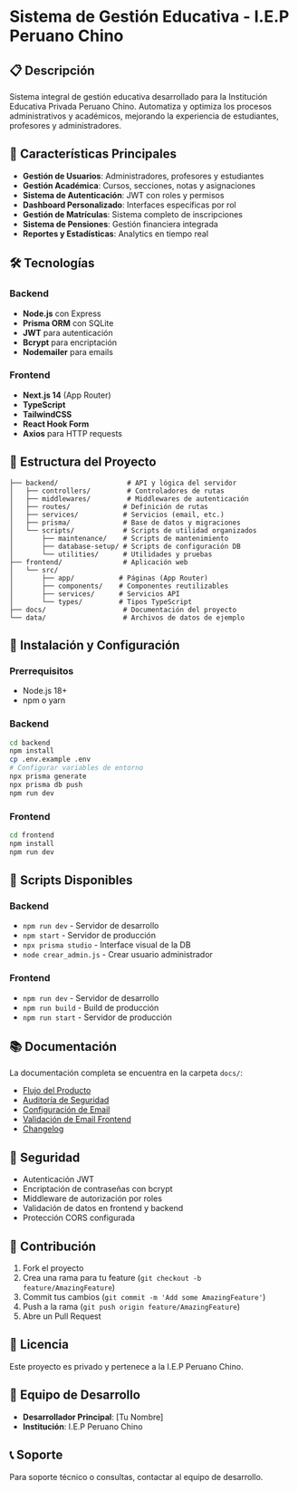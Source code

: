 # Sistema de Gestión Educativa - I.E.P Peruano Chino

## 📋 Descripción

Sistema integral de gestión educativa desarrollado para la Institución Educativa Privada Peruano Chino. Automatiza y optimiza los procesos administrativos y académicos, mejorando la experiencia de estudiantes, profesores y administradores.

## 🚀 Características Principales

- **Gestión de Usuarios**: Administradores, profesores y estudiantes
- **Gestión Académica**: Cursos, secciones, notas y asignaciones
- **Sistema de Autenticación**: JWT con roles y permisos
- **Dashboard Personalizado**: Interfaces específicas por rol
- **Gestión de Matrículas**: Sistema completo de inscripciones
- **Sistema de Pensiones**: Gestión financiera integrada
- **Reportes y Estadísticas**: Analytics en tiempo real

## 🛠️ Tecnologías

### Backend
- **Node.js** con Express
- **Prisma ORM** con SQLite
- **JWT** para autenticación
- **Bcrypt** para encriptación
- **Nodemailer** para emails

### Frontend
- **Next.js 14** (App Router)
- **TypeScript**
- **TailwindCSS**
- **React Hook Form**
- **Axios** para HTTP requests

## 📁 Estructura del Proyecto

```
├── backend/                 # API y lógica del servidor
│   ├── controllers/         # Controladores de rutas
│   ├── middlewares/         # Middlewares de autenticación
│   ├── routes/             # Definición de rutas
│   ├── services/           # Servicios (email, etc.)
│   ├── prisma/             # Base de datos y migraciones
│   └── scripts/            # Scripts de utilidad organizados
│       ├── maintenance/    # Scripts de mantenimiento
│       ├── database-setup/ # Scripts de configuración DB
│       └── utilities/      # Utilidades y pruebas
├── frontend/               # Aplicación web
│   └── src/
│       ├── app/           # Páginas (App Router)
│       ├── components/    # Componentes reutilizables
│       ├── services/      # Servicios API
│       └── types/         # Tipos TypeScript
├── docs/                   # Documentación del proyecto
└── data/                   # Archivos de datos de ejemplo
```

## 🚀 Instalación y Configuración

### Prerrequisitos
- Node.js 18+
- npm o yarn

### Backend
```bash
cd backend
npm install
cp .env.example .env
# Configurar variables de entorno
npx prisma generate
npx prisma db push
npm run dev
```

### Frontend
```bash
cd frontend
npm install
npm run dev
```

## 🔧 Scripts Disponibles

### Backend
- `npm run dev` - Servidor de desarrollo
- `npm start` - Servidor de producción
- `npx prisma studio` - Interface visual de la DB
- `node crear_admin.js` - Crear usuario administrador

### Frontend
- `npm run dev` - Servidor de desarrollo
- `npm run build` - Build de producción
- `npm run start` - Servidor de producción

## 📚 Documentación

La documentación completa se encuentra en la carpeta `docs/`:

- [Flujo del Producto](docs/FLUJO_DEL_PRODUCTO.md)
- [Auditoría de Seguridad](docs/AUDITORIA_SEGURIDAD.md)
- [Configuración de Email](docs/README_EMAIL_COMPLETO.md)
- [Validación de Email Frontend](docs/VALIDACION_EMAIL_FRONTEND.md)
- [Changelog](docs/CHANGELOG.md)

## 🔐 Seguridad

- Autenticación JWT
- Encriptación de contraseñas con bcrypt
- Middleware de autorización por roles
- Validación de datos en frontend y backend
- Protección CORS configurada

## 🤝 Contribución

1. Fork el proyecto
2. Crea una rama para tu feature (`git checkout -b feature/AmazingFeature`)
3. Commit tus cambios (`git commit -m 'Add some AmazingFeature'`)
4. Push a la rama (`git push origin feature/AmazingFeature`)
5. Abre un Pull Request

## 📄 Licencia

Este proyecto es privado y pertenece a la I.E.P Peruano Chino.

## 👥 Equipo de Desarrollo

- **Desarrollador Principal**: [Tu Nombre]
- **Institución**: I.E.P Peruano Chino

## 📞 Soporte

Para soporte técnico o consultas, contactar al equipo de desarrollo.